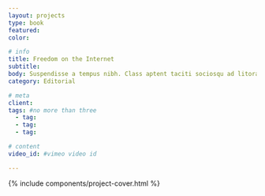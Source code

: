 ```yaml
---
layout: projects
type: book
featured: 
color: 

# info
title: Freedom on the Internet
subtitle: 
body: Suspendisse a tempus nibh. Class aptent taciti sociosqu ad litora torquent per conubia nostra, per inceptos himenaeos. Pellentesque vulputate lacinia interdum. Pellentesque tempus vehicula magna sed ullamcorper. Integer lacinia eu leo ut fringilla. Nulla facilisi. Suspendisse potenti. Vivamus tristique arcu a diam malesuada, non congue odio suscipit. Quisque pretium erat eu ultrices pretium. Nullam commodo viverra hendrerit. 
category: Editorial

# meta
client: 
tags: #no more than three
  - tag: 
  - tag: 
  - tag: 

# content
video_id: #vimeo video id

---
```


{% include components/project-cover.html %}